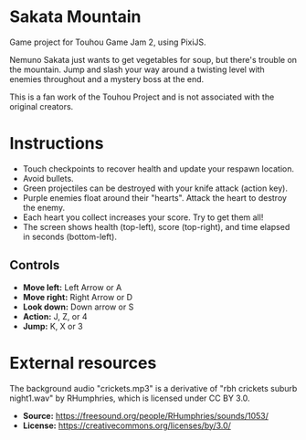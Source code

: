 # Sakata Mountain

Game project for Touhou Game Jam 2, using PixiJS.

Nemuno Sakata just wants to get vegetables for soup, but there's trouble on the mountain. Jump and slash your way around a twisting level with enemies throughout and a mystery boss at the end.

This is a fan work of the Touhou Project and is not associated with the original creators.

# Instructions

- Touch checkpoints to recover health and update your respawn location.
- Avoid bullets.
- Green projectiles can be destroyed with your knife attack (action key).
- Purple enemies float around their "hearts". Attack the heart to destroy the enemy.
- Each heart you collect increases your score. Try to get them all!
- The screen shows health (top-left), score (top-right), and time elapsed in seconds (bottom-left).

## Controls

- **Move left:** Left Arrow or A
- **Move right:** Right Arrow or D
- **Look down:** Down arrow or S
- **Action:** J, Z, or 4
- **Jump:** K, X or 3

# External resources

The background audio "crickets.mp3" is a derivative of "rbh crickets suburb night1.wav" by RHumphries, which is licensed under CC BY 3.0.
- **Source:** https://freesound.org/people/RHumphries/sounds/1053/
- **License:** https://creativecommons.org/licenses/by/3.0/

